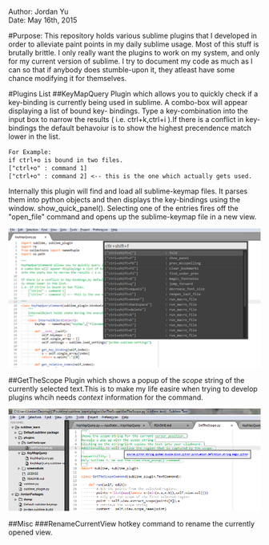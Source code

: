 Author: Jordan Yu  
Date: May 16th, 2015  

#Purpose:
This repository holds various sublime plugins that I developed in order to alleviate paint points in my daily sublime usage. Most of this stuff is brutally brittle. I only really want the plugins to work on my system, and only for my current version of sublime. I try to document my code as much as I can so that if anybody does stumble-upon it, they atleast have some chance modifying it for themselves.

#Plugins List
##KeyMapQuery
Plugin which allows you to quickly check if a key-binding is currently being 
used in sublime. A combo-box will appear displaying a list of bound key-
bindings. Type a key-combination into the input box to narrow the results
( i.e. ctrl+k,ctrl+i ).If there is a conflict in key-bindings the default behavoiur is to show the highest precendence match lower in the list. 

    For Example:
    if ctrl+o is bound in two files.
    ["ctrl+o" : command 1]
    ["ctrl+o" : command 2] <-- this is the one which actually gets used.

Internally this plugin will find and load all sublime-keymap files. It parses 
them into python objects and then displays the key-bindings using the window.
show\_quick\_panel(). Selecting one of the entries fires off the "open_file" command and opens up the sublime-keymap file in a new view.

![Screenshot of KeyMapQuery plugin.](screenshots/KeyMapQuery_1.png "KeyMapQuery")

##GetTheScope
Plugin which shows a popup of the _scope_ string of the currently selected text.This is to make my life easire when trying to develop plugins whcih needs _context_ information for the command.

![Screenshot of GetTheScope plugin.](screenshots/GetTheScope_1.png "GetTheScope")

##Misc
###RenameCurrentView 
    hotkey command to rename the currently opened view.

